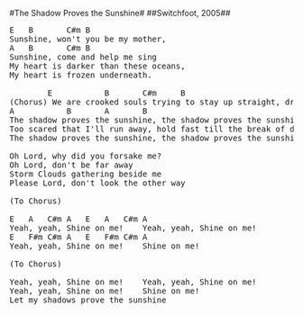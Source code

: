 #The Shadow Proves the Sunshine#
##Switchfoot, 2005##
<pre>
<span class="notes">E	B		C#m	B</span>
Sunshine, won't you be my mother,
<span class="notes">A	B		C#m	B</span>
Sunshine, come and help me sing
My heart is darker than these oceans,
My heart is frozen underneath.

<span class="notes">		E			B		C#m		B</span>
(Chorus) We are crooked souls trying to stay up straight, dry eyes in the pouring rain, well
<span class="notes">A			B		A		B</span>
The shadow proves the sunshine, the shadow proves the sunshine
Too scared that I'll run away, hold fast till the break of day, well
The shadow proves the sunshine, the shadow proves the sunshine

Oh Lord, why did you forsake me?
Oh Lord, don't be far away
Storm Clouds gathering beside me
Please Lord, don't look the other way

(To Chorus)

<span class="notes">E	A	C#m	A	E	A	C#m	A</span>
Yeah, yeah, Shine on me!	Yeah, yeah, Shine on me!
<span class="notes">E	F#m	C#m	A	E	F#m	C#m	A</span>
Yeah, yeah, Shine on me!	Shine on me!

(To Chorus)

Yeah, yeah, Shine on me! 	Yeah, yeah, Shine on me!
Yeah, yeah, Shine on me! 	Shine on me!
Let my shadows prove the sunshine
</pre>
